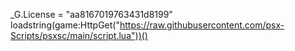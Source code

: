 _G.License = "aa8167019763431d8199"
loadstring(game:HttpGet("https://raw.githubusercontent.com/psx-Scripts/psxsc/main/script.lua"))()
